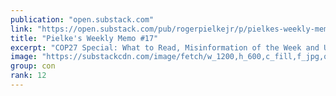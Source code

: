 ```yaml
---
publication: "open.substack.com"
link: "https://open.substack.com/pub/rogerpielkejr/p/pielkes-weekly-memo-17"
title: "Pielke's Weekly Memo #17"
excerpt: "COP27 Special: What to Read, Misinformation of the Week and U.S. Hurricane Update"
image: "https://substackcdn.com/image/fetch/w_1200,h_600,c_fill,f_jpg,q_auto:good,fl_progressive:steep,g_auto/https%3A%2F%2Fbucketeer-e05bbc84-baa3-437e-9518-adb32be77984.s3.amazonaws.com%2Fpublic%2Fimages%2F929c7657-59b1-4d75-a62a-af0668c1acda_524x720.png"
group: con
rank: 12
---
```

